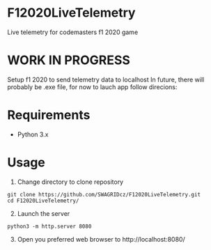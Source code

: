 # F12020LiveTelemetry
Live telemetry for codemasters f1 2020 game

# **WORK IN PROGRESS**

Setup f1 2020 to send telemetry data to localhost
In future, there will probably be .exe file, for now to lauch app follow direcions:

# Requirements
- Python 3.x

# Usage
1. Change directory to clone repository
```
git clone https://github.com/SWAGRIDcz/F12020LiveTelemetry.git
cd F12020LiveTelemetry/
```
2. Launch the server
```
python3 -m http.server 8080
```
3. Open you preferred web browser to http://localhost:8080/
